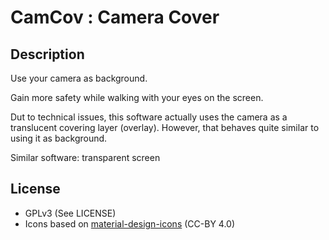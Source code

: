 CamCov : Camera Cover
======

Description
------
Use your camera as background.

Gain more safety while walking with your eyes on the screen.

Dut to technical issues, this software actually uses the camera as a translucent covering layer (overlay). However, that behaves quite similar to using it as background.

Similar software: transparent screen

License
------
- GPLv3 (See LICENSE)
- Icons based on [material-design-icons](http://www.google.com/design/spec/style/icons.html#icons-system-icons) (CC-BY 4.0)
